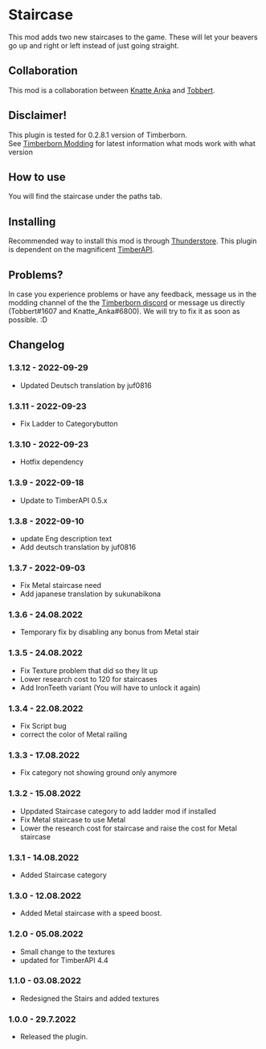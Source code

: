 # Staircase

This mod adds two new staircases to the game. These will let your beavers go up and right or left instead of just going straight.

## Collaboration

This mod is a collaboration between [Knatte Anka](https://github.com/KnatteAnka) and [Tobbert](https://github.com/TobbyTheBobby).

## Disclaimer!

This plugin is tested for 0.2.8.1 version of Timberborn.  
See [Timberborn Modding](https://docs.google.com/spreadsheets/d/15juA0Fl6ZjbYmoNTg_vjMophBvtjMz8YNUI_KmNdtdg/edit?usp=sharing) for latest information what mods work with what version


## How to use

You will find the staircase under the paths tab. 

## Installing

Recommended way to install this mod is through [Thunderstore](https://timberborn.thunderstore.io/). This plugin is dependent on the magnificent [TimberAPI](https://github.com/Timberborn-Modding-Central/TimberAPI).

## Problems?

In case you experience problems or have any feedback, message us in the modding channel of the the [Timberborn discord](https://discord.gg/mfbBF4cWpX) or message us directly (Tobbert#1607 and Knatte_Anka#6800). We will try to fix it as soon as possible. :D

## Changelog

### 1.3.12 - 2022-09-29

- Updated Deutsch translation by juf0816

### 1.3.11 - 2022-09-23

- Fix Ladder to Categorybutton

### 1.3.10 - 2022-09-23

- Hotfix dependency

### 1.3.9 - 2022-09-18

- Update to TimberAPI 0.5.x

### 1.3.8 - 2022-09-10

- update Eng description text
- Add deutsch translation by juf0816

### 1.3.7 - 2022-09-03
- Fix Metal staircase need
- Add japanese translation by sukunabikona

### 1.3.6 - 24.08.2022  

- Temporary fix by disabling any bonus from Metal stair

### 1.3.5 - 24.08.2022  

- Fix Texture problem that did so they lit up
- Lower research cost to 120 for staircases
- Add IronTeeth variant (You will have to unlock it again)


### 1.3.4 - 22.08.2022
- Fix Script bug
- correct the color of Metal railing

### 1.3.3 - 17.08.2022
- Fix category not showing ground only anymore

### 1.3.2 - 15.08.2022
- Uppdated Staircase category to add ladder mod if installed
- Fix Metal staircase to use Metal
- Lower the research cost for staircase and raise the cost for Metal staircase  

### 1.3.1 - 14.08.2022
- Added Staircase category


### 1.3.0 - 12.08.2022
- Added Metal staircase with a speed boost.

### 1.2.0 - 05.08.2022
- Small change to the textures
- updated for TimberAPI 4.4

### 1.1.0 - 03.08.2022
- Redesigned the Stairs and added textures

### 1.0.0 - 29.7.2022

- Released the plugin.
